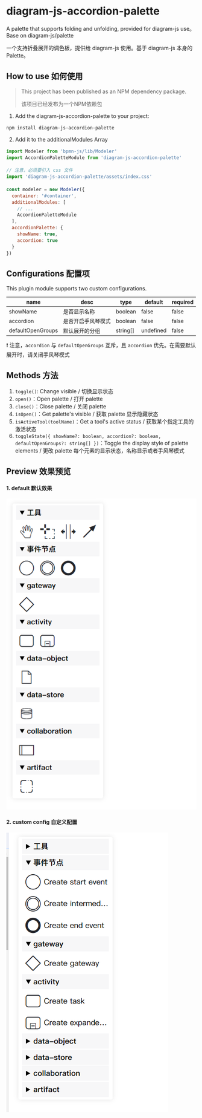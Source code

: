 # diagram-js-accordion-palette

A palette that supports folding and unfolding, provided for diagram-js use。Base on diagram-js/palette

一个支持折叠展开的调色板，提供给 diagram-js 使用。基于 diagram-js 本身的 Palette。

## How to use 如何使用

>  This project has been published as an NPM dependency package.
>
> 该项目已经发布为一个NPM依赖包

1. Add the diagram-js-accordion-palette to your project:

```sh
npm install diagram-js-accordion-palette
```

2. Add it to the additionalModules Array


```js
import Modeler from 'bpmn-js/lib/Modeler'
import AccordionPaletteModule from 'diagram-js-accordion-palette'

// 注意，必须要引入 css 文件
import 'diagram-js-accordion-palette/assets/index.css'

const modeler = new Modeler({
  container: '#container',
  additionalModules: [
    // ...
    AccordionPaletteModule
  ],
  accordionPalette: {
    showName: true,
    accordion: true
  }
})
```

## Configurations 配置项

This plugin module supports two custom configurations.

| name             | desc      | type     | default   | required |
|------------------|-----------|----------|-----------|----------|
| showName | 是否显示名称    | boolean  | false     | false    |
| accordion      | 是否开启手风琴模式 | boolean  | false     | false    |
| defaultOpenGroups      | 默认展开的分组   | string[] | undefined | false    |

❗ 注意，`accordion` 与 `defaultOpenGroups` 互斥，且 `accordion` 优先。在需要默认展开时，请关闭手风琴模式

## Methods 方法

1. `toggle()`: Change visible / 切换显示状态
2. `open()`：Open palette / 打开 palette
3. `close()`：Close palette / 关闭 palette
4. `isOpen()`：Get palette's visible / 获取 palette 显示隐藏状态
5. `isActiveTool(toolName)`：Get a tool's active status / 获取某个指定工具的激活状态
6. `toggleState({ showName?: boolean, accordion?: boolean, defaultOpenGroups?: string[] })`：Toggle the display style of palette elements / 更改 palette 每个元素的显示状态，名称显示或者手风琴模式


## Preview 效果预览

#### 1. default 默认效果

![default](./screenshot/img.png)

#### 2. custom config 自定义配置 

![custom](./screenshot/img_1.png)
